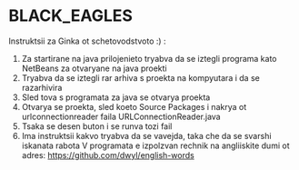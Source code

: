 # BLACK_EAGLES
Instruktsii za Ginka ot schetovodstvoto :) :
1) Za startirane na java prilojenieto tryabva da se iztegli programa kato NetBeans za otvaryane na java proekti
2) Tryabva da se iztegli rar arhiva s proekta na kompyutara i da se razarhivira
3) Sled tova s programata za java se otvarya proekta
4) Otvarya se proekta, sled koeto Source Packages i nakrya ot urlconnectionreader faila URLConnectionReader.java
5) Tsaka se desen buton i se runva tozi fail
6) Ima instruktsii kakvo tryabva da se vavejda, taka che da se svarshi iskanata rabota
V programata e izpolzvan rechnik na angliiskite dumi ot adres: https://github.com/dwyl/english-words
